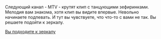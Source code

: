 Следующий канал - MTV - крутят клип с танцующими зефиринками. Мелодия вам знакома, хотя клип вы видите впервые.
Невольно начинаете подпевать. 
И тут вы чувствуете, что что-то с вами не так. Вы решаете подойти к зеркалу.

[Вы подходите к зеркалу](looking-at-the-mirror/looking-at-the-mirror.md) 
